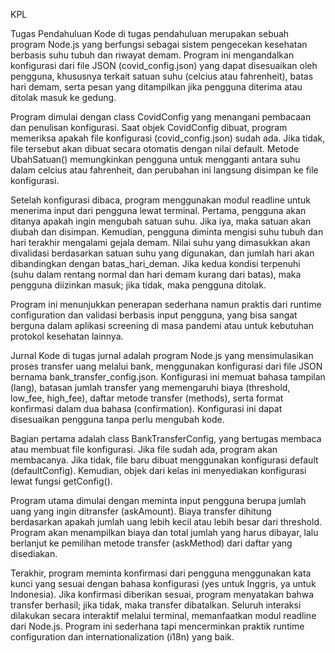 KPL 

Tugas Pendahuluan
Kode di tugas pendahuluan merupakan sebuah program Node.js yang berfungsi sebagai sistem pengecekan kesehatan berbasis suhu tubuh dan riwayat demam. Program ini mengandalkan konfigurasi dari file JSON (covid_config.json) yang dapat disesuaikan oleh pengguna, khususnya terkait satuan suhu (celcius atau fahrenheit), batas hari demam, serta pesan yang ditampilkan jika pengguna diterima atau ditolak masuk ke gedung.

Program dimulai dengan class CovidConfig yang menangani pembacaan dan penulisan konfigurasi. Saat objek CovidConfig dibuat, program memeriksa apakah file konfigurasi (covid_config.json) sudah ada. Jika tidak, file tersebut akan dibuat secara otomatis dengan nilai default. Metode UbahSatuan() memungkinkan pengguna untuk mengganti antara suhu dalam celcius atau fahrenheit, dan perubahan ini langsung disimpan ke file konfigurasi.

Setelah konfigurasi dibaca, program menggunakan modul readline untuk menerima input dari pengguna lewat terminal. Pertama, pengguna akan ditanya apakah ingin mengubah satuan suhu. Jika iya, maka satuan akan diubah dan disimpan. Kemudian, pengguna diminta mengisi suhu tubuh dan hari terakhir mengalami gejala demam. Nilai suhu yang dimasukkan akan divalidasi berdasarkan satuan suhu yang digunakan, dan jumlah hari akan dibandingkan dengan batas_hari_deman. Jika kedua kondisi terpenuhi (suhu dalam rentang normal dan hari demam kurang dari batas), maka pengguna diizinkan masuk; jika tidak, maka pengguna ditolak.

Program ini menunjukkan penerapan sederhana namun praktis dari runtime configuration dan validasi berbasis input pengguna, yang bisa sangat berguna dalam aplikasi screening di masa pandemi atau untuk kebutuhan protokol kesehatan lainnya.

Jurnal
Kode di tugas jurnal adalah program Node.js yang mensimulasikan proses transfer uang melalui bank, menggunakan konfigurasi dari file JSON bernama bank_transfer_config.json. Konfigurasi ini memuat bahasa tampilan (lang), batasan jumlah transfer yang memengaruhi biaya (threshold, low_fee, high_fee), daftar metode transfer (methods), serta format konfirmasi dalam dua bahasa (confirmation). Konfigurasi ini dapat disesuaikan pengguna tanpa perlu mengubah kode.

Bagian pertama adalah class BankTransferConfig, yang bertugas membaca atau membuat file konfigurasi. Jika file sudah ada, program akan membacanya. Jika tidak, file baru dibuat menggunakan konfigurasi default (defaultConfig). Kemudian, objek dari kelas ini menyediakan konfigurasi lewat fungsi getConfig().

Program utama dimulai dengan meminta input pengguna berupa jumlah uang yang ingin ditransfer (askAmount). Biaya transfer dihitung berdasarkan apakah jumlah uang lebih kecil atau lebih besar dari threshold. Program akan menampilkan biaya dan total jumlah yang harus dibayar, lalu berlanjut ke pemilihan metode transfer (askMethod) dari daftar yang disediakan.

Terakhir, program meminta konfirmasi dari pengguna menggunakan kata kunci yang sesuai dengan bahasa konfigurasi (yes untuk Inggris, ya untuk Indonesia). Jika konfirmasi diberikan sesuai, program menyatakan bahwa transfer berhasil; jika tidak, maka transfer dibatalkan. Seluruh interaksi dilakukan secara interaktif melalui terminal, memanfaatkan modul readline dari Node.js. Program ini sederhana tapi mencerminkan praktik runtime configuration dan internationalization (i18n) yang baik.